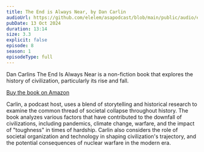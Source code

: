 ```yaml
---
title: The End is Always Near, by Dan Carlin
audioUrl: https://github.com/elelem/asapodcast/blob/main/public/audio/episode-8.m4a?raw=true
pubDate: 13 Oct 2024
duration: 13:14
size: 3.3
explicit: false
episode: 8
season: 1
episodeType: full
---
```

Dan Carlins The End Is Always Near is a non-fiction book that explores the history of civilization, particularly its rise and fall. 

[Buy the book on Amazon](https://amzn.to/48ag2yX)

Carlin, a podcast host, uses a blend of storytelling and historical research to examine the common thread of societal collapse throughout history. The book analyzes various factors that have contributed to the downfall of civilizations, including pandemics, climate change, warfare, and the impact of "toughness" in times of hardship. Carlin also considers the role of societal organization and technology in shaping civilization's trajectory, and the potential consequences of nuclear warfare in the modern era.